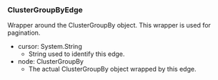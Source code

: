 ### ClusterGroupByEdge
Wrapper around the ClusterGroupBy object. This wrapper is used for pagination.

- cursor: System.String
  - String used to identify this edge.
- node: ClusterGroupBy
  - The actual ClusterGroupBy object wrapped by this edge.
